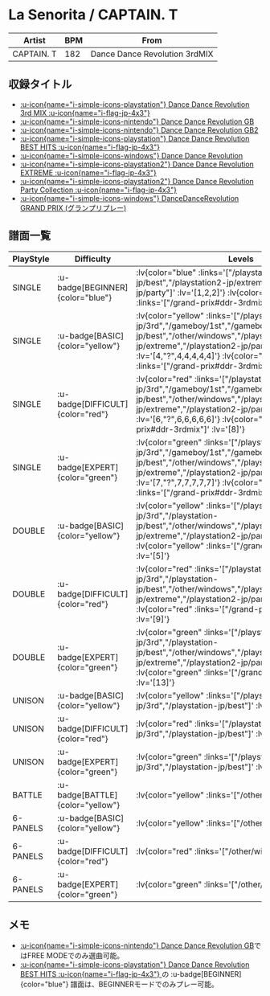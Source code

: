 # La Senorita / CAPTAIN. T

|Artist|BPM|From|
|------|---|----|
|CAPTAIN. T|182|Dance Dance Revolution 3rdMIX|

## 収録タイトル

- [ :u-icon{name="i-simple-icons-playstation"} Dance Dance Revolution 3rd MIX :u-icon{name="i-flag-jp-4x3"} ](/playstation-jp/3rd)
- [ :u-icon{name="i-simple-icons-nintendo"} Dance Dance Revolution GB](/gameboy/1st)
- [ :u-icon{name="i-simple-icons-nintendo"} Dance Dance Revolution GB2](/gameboy/gb2)
- [ :u-icon{name="i-simple-icons-playstation"} Dance Dance Revolution BEST HITS :u-icon{name="i-flag-jp-4x3"} ](/playstation-jp/best)
- [ :u-icon{name="i-simple-icons-windows"} Dance Dance Revolution](/other/windows)
- [ :u-icon{name="i-simple-icons-playstation2"} Dance Dance Revolution EXTREME :u-icon{name="i-flag-jp-4x3"} ](/playstation2-jp/extreme)
- [ :u-icon{name="i-simple-icons-playstation2"} Dance Dance Revolution Party Collection :u-icon{name="i-flag-jp-4x3"} ](/playstation2-jp/party)
- [ :u-icon{name="i-simple-icons-windows"} DanceDanceRevolution GRAND PRIX (グランプリプレー)](/grand-prix#ddr-3rdmix)

## 譜面一覧

|PlayStyle|Difficulty|Levels|Notes|Movie|
|---------|----------|------|-----|-----|
|SINGLE| :u-badge[BEGINNER]{color="blue"} | :lv{color="blue" :links='["/playstation-jp/best","/playstation2-jp/extreme","/playstation2-jp/party"]' :lv='[1,2,2]'}  :lv{color="blue" :links='["/grand-prix#ddr-3rdmix"]' :lv='[4]'} |125/0||
|SINGLE| :u-badge[BASIC]{color="yellow"} | :lv{color="yellow" :links='["/playstation-jp/3rd","/gameboy/1st","/gameboy/gb2","/playstation-jp/best","/other/windows","/playstation2-jp/extreme","/playstation2-jp/party"]' :lv='[4,"?",4,4,4,4,4]'}  :lv{color="yellow" :links='["/grand-prix#ddr-3rdmix"]' :lv='[7]'} |241/0||
|SINGLE| :u-badge[DIFFICULT]{color="red"} | :lv{color="red" :links='["/playstation-jp/3rd","/gameboy/1st","/gameboy/gb2","/playstation-jp/best","/other/windows","/playstation2-jp/extreme","/playstation2-jp/party"]' :lv='[6,"?",6,6,6,6,6]'}  :lv{color="red" :links='["/grand-prix#ddr-3rdmix"]' :lv='[8]'} |255/0||
|SINGLE| :u-badge[EXPERT]{color="green"} | :lv{color="green" :links='["/playstation-jp/3rd","/gameboy/1st","/gameboy/gb2","/playstation-jp/best","/other/windows","/playstation2-jp/extreme","/playstation2-jp/party"]' :lv='[7,"?",7,7,7,7,7]'}  :lv{color="green" :links='["/grand-prix#ddr-3rdmix"]' :lv='[10]'} |294/0||
|DOUBLE| :u-badge[BASIC]{color="yellow"} | :lv{color="yellow" :links='["/playstation-jp/3rd","/playstation-jp/best","/other/windows","/playstation2-jp/extreme","/playstation2-jp/party"]' :lv='[4]'}  :lv{color="yellow" :links='["/grand-prix#ddr-3rdmix"]' :lv='[5]'} |181/0||
|DOUBLE| :u-badge[DIFFICULT]{color="red"} | :lv{color="red" :links='["/playstation-jp/3rd","/playstation-jp/best","/other/windows","/playstation2-jp/extreme","/playstation2-jp/party"]' :lv='[6]'}  :lv{color="red" :links='["/grand-prix#ddr-3rdmix"]' :lv='[9]'} |293/0||
|DOUBLE| :u-badge[EXPERT]{color="green"} | :lv{color="green" :links='["/playstation-jp/3rd","/playstation-jp/best","/other/windows","/playstation2-jp/extreme","/playstation2-jp/party"]' :lv='[9]'}  :lv{color="green" :links='["/grand-prix#ddr-3rdmix"]' :lv='[13]'} |420/0||
|UNISON| :u-badge[BASIC]{color="yellow"} | :lv{color="yellow" :links='["/playstation-jp/3rd","/playstation-jp/best"]' :lv='[4]'} |||
|UNISON| :u-badge[DIFFICULT]{color="red"} | :lv{color="red" :links='["/playstation-jp/3rd","/playstation-jp/best"]' :lv='[6]'} |||
|UNISON| :u-badge[EXPERT]{color="green"} | :lv{color="green" :links='["/playstation-jp/3rd","/playstation-jp/best"]' :lv='[7]'} |||
|BATTLE| :u-badge[BATTLE]{color="yellow"} | :lv{color="yellow" :links='["/other/windows"]' :lv='[5]'} |||
|6-PANELS| :u-badge[BASIC]{color="yellow"} | :lv{color="yellow" :links='["/other/windows"]' :lv='[4]'} |241/0||
|6-PANELS| :u-badge[DIFFICULT]{color="red"} | :lv{color="red" :links='["/other/windows"]' :lv='[6]'} |255/0||
|6-PANELS| :u-badge[EXPERT]{color="green"} | :lv{color="green" :links='["/other/windows"]' :lv='[8]'} |294/0||

## メモ

- [ :u-icon{name="i-simple-icons-nintendo"} Dance Dance Revolution GB](/gameboy/1st)ではFREE MODEでのみ選曲可能。
- [ :u-icon{name="i-simple-icons-playstation"} Dance Dance Revolution BEST HITS :u-icon{name="i-flag-jp-4x3"} ](/playstation-jp/best)の :u-badge[BEGINNER]{color="blue"} 譜面は、BEGINNERモードでのみプレー可能。
